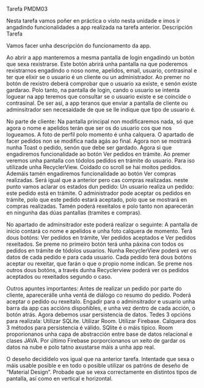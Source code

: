 Tarefa PMDM03

Nesta tarefa vamos poñer en práctica o visto nesta unidade e imos ir angadindo funcionalidades a app realizada na tarefa anterior.
Descripción Tarefa

Vamos facer unha descripción do funcionamento da app.

Ao abrir a app manteremos a mesma pantalla de login engadindo un botón que sexa rexistrarse.
Este botón abrirá unha pantalla na que poderemos rexistrarnos engadindo o noso nome, apelidos, email, usuario, contrasinal 
e ter que elixir se o usuario é un cliente ou un administrador.
Ao premer no botón de rexistro deberá comprobar que o usuario xa existe, e senón existe gardarao.
Polo tanto, na pantalla de login, cando o usuario se intenta loguear na app teremos que consultar se o usuario existe 
e se coincide o contrasinal. De ser así, a app teranos que enviar a pantalla de cliente ou adminsitrador 
sen necesaidade de que se lle indique que tipo de usuario é.

No parte de cliente:
Na pantalla principal non modificaremos nada, só que agora o nome e apelidos terán que ser os do usuario cos que nos logueamos. 
A foto de perfil polo momento é unha calquera.
O apartado de facer pedidos non se modifica nada agás ao final. Agora non se mostrará nunha Toast o pedido, senón que debe ser gardado.
Agora si que engadiremos funcionalidade ao botón Ver pedidos en trámite. Ao premer veremos unha pantalla con tódolos pedidos en trámite do usuario. 
Para iso utilizade unha RecyclerView. Coidado co scroll se hai moitos pedidos.
Ademáis tamén engadiremos funcionalidade ao botón Ver compras realizadas. Será igual que a anterior pero cas compras realizadas. 
neste punto vamos aclarar os estados dun pedido:
Un usuario realiza un pedido: este pedido está en trámite.
O administrador pode aceptar os pedidos en trámite, polo que este pedido estará aceptado, polo que se mostrará en compras realizadas. 
Tamén poderá rexeitalos e polo tanto non aparecerán en ningunha das dúas pantallas (tramites e compras).

No apartado de adminsitrador este poderá realizar o seguinte:
A pantalla de inicio contará co nome e apelidos e unha foto calquera de momento. Terá dous botóns: Ver pedidos en trámite, Ver pedidos aceptados 
e Ver pedidos rexeitados.
Se preme no primeiro botón terá unha páxina con todos os pedidos en trámite de tódolos usuarios. 
Nunha RecyclerView poderá ver os datos de cada pedido e para cada usuario. Cada pedido terá dous botóns aceptar ou rexeitar, 
que farán o que o propio nome indican.
Se preme nos outros dous botóns, a través dunha Recyclerview poderá ver os pedidos aceptados ou rexeitados segundo o caso.

Outros apuntes importantes:
Antes de realizar un pedido por parte do cliente, aparecerálle unha ventá de diálogo co resumo do pedido. Poderá aceptar o pedido ou rexeitalo.
Engadir para o adminsitrador e usuario unha barra da app cas accións dispoñibles, e unha vez dentro de cada acción, o botón atrás.
Agora debemos usar persistencia de datos. Tedes 3 opcións para realizala:
Utilizar SQLite.
Utilizar Room.
Utilizar Firebase.
Calquera dos 3 métodos para persistencia é válido. SQlite é o máis típico. 
Room proporionanos unha capa de abstracción entre base de datos relacional e clases JAVA. 
Por último Firebase porporcionanos un xeito de gardar os datos na nube e polo tatno axustarse máis a unha app real.

O deseño decidídelo vos igual que na anterior tarefa. 
Intentade que sexa o máis usable posible e en todo o posible utilizar os patróns de deseño de “Material Design”. 
Probade que se vexa correctamente en distintos tipos de pantalla, así como en vertical e horizontal.
